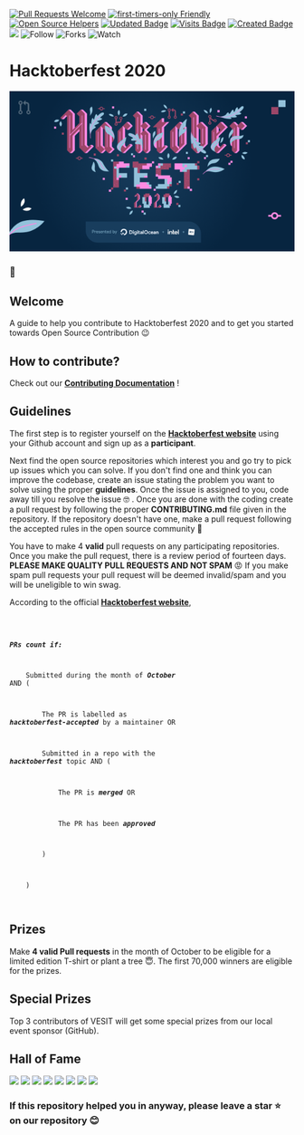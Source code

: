 [![Pull Requests Welcome](https://img.shields.io/badge/PRs-welcome-brightgreen.svg?style=flat)](http://makeapullrequest.com)
[![first-timers-only Friendly](https://img.shields.io/badge/first--timers--only-friendly-blue.svg)](http://www.firsttimersonly.com/)
[![Open Source Helpers](https://www.codetriage.com/freecodecamp/freecodecamp/badges/users.svg)](https://www.codetriage.com/freecodecamp/freecodecamp)
[![Updated Badge](https://badges.pufler.dev/updated/CMPN-CODECELL/Hacktoberfest2020?color=purple)](https://badges.pufler.dev)
[![Visits Badge](https://badges.pufler.dev/visits/CMPN-CODECELL/Hacktoberfest2020?color=red)](https://badges.pufler.dev)
[![Created Badge](https://badges.pufler.dev/created/CMPN-CODECELL/Hacktoberfest2020?color=blue)](https://badges.pufler.dev)
<a href="https://github.com/CMPN-CODECELL/Hacktoberfest2020" alt="Contributors">
        <img src="https://img.shields.io/github/contributors/badges/shields"></a>
![Follow](https://img.shields.io/github/followers/CMPN-CODECELL?label=Follow&style=social)
![Forks](https://img.shields.io/github/forks/CMPN-CODECELL/Hacktoberfest2020?label=Fork&style=social)
![Watch](https://img.shields.io/github/watchers/CMPN-CODECELL/Hacktoberfest2020?label=Watch&style=social)

# Hacktoberfest 2020

![Hacktoberfest 2020](HF2020Events.png)

### :wave:
## Welcome
A guide to help you contribute to Hacktoberfest 2020 and to get you started towards Open Source Contribution 😉 
## How to contribute?

Check out our [**Contributing Documentation**](https://github.com/CMPN-CODECELL/Hacktoberfest2020/blob/main/CONTRIBUTING.md) !

## Guidelines

The first step is to register yourself on the [**Hacktoberfest website**](https://hacktoberfest.digitalocean.com/) using your Github account and sign up as a **participant**.

Next find the open source repositories which interest you and go try to pick up issues which you can solve. If you don't find one and think you can improve the codebase, create an issue stating the problem you want to solve using the proper **guidelines**. Once the issue is assigned to you, code away till you resolve the issue :nerd_face: . Once you are done with the coding create a pull request by following the proper **CONTRIBUTING.md** file given in the repository. If the repository doesn't have one, make a pull request following the accepted rules in the open source community :hugs:

You have to make 4 **valid** pull requests on any participating repositories. Once you make the pull request, there is a review period of fourteen days. **PLEASE MAKE QUALITY PULL REQUESTS AND NOT SPAM** :rage:  If you make spam pull requests your pull request will be deemed invalid/spam and you will be uneligible to win swag.

According to the official [**Hacktoberfest website**](https://hacktoberfest.digitalocean.com/),

<code>

***PRs count if:***

&nbsp;&nbsp;&nbsp;&nbsp;Submitted during the month of ***October*** AND (

&nbsp;&nbsp;&nbsp;&nbsp;&nbsp;&nbsp;&nbsp;&nbsp;The PR is labelled as ***hacktoberfest-accepted*** by a maintainer OR
  
&nbsp;&nbsp;&nbsp;&nbsp;&nbsp;&nbsp;&nbsp;&nbsp;Submitted in a repo with the ***hacktoberfest*** topic AND (
  
&nbsp;&nbsp;&nbsp;&nbsp;&nbsp;&nbsp;&nbsp;&nbsp;&nbsp;&nbsp;&nbsp;&nbsp;The PR is ***merged*** OR
    
&nbsp;&nbsp;&nbsp;&nbsp;&nbsp;&nbsp;&nbsp;&nbsp;&nbsp;&nbsp;&nbsp;&nbsp;The PR has been ***approved***
    
&nbsp;&nbsp;&nbsp;&nbsp;&nbsp;&nbsp;&nbsp;&nbsp;)
  
&nbsp;&nbsp;&nbsp;&nbsp;)

</code>

## Prizes

Make **4 valid Pull requests** in the month of October to be eligible for a limited edition T-shirt or plant a tree :innocent:. The first 70,000 winners are eligible for the prizes.

## Special Prizes

Top 3 contributors of VESIT will get some special prizes from our local event sponsor (GitHub).

## Hall of Fame 

[![](https://sourcerer.io/fame/thewires2/CMPN-CODECELL/Hacktoberfest2020/images/0)](https://sourcerer.io/fame/thewires2/CMPN-CODECELL/Hacktoberfest2020/links/0)
[![](https://sourcerer.io/fame/thewires2/CMPN-CODECELL/Hacktoberfest2020/images/1)](https://sourcerer.io/fame/thewires2/CMPN-CODECELL/Hacktoberfest2020/links/1)
[![](https://sourcerer.io/fame/thewires2/CMPN-CODECELL/Hacktoberfest2020/images/2)](https://sourcerer.io/fame/thewires2/CMPN-CODECELL/Hacktoberfest2020/links/2)
[![](https://sourcerer.io/fame/thewires2/CMPN-CODECELL/Hacktoberfest2020/images/3)](https://sourcerer.io/fame/thewires2/CMPN-CODECELL/Hacktoberfest2020/links/3)
[![](https://sourcerer.io/fame/thewires2/CMPN-CODECELL/Hacktoberfest2020/images/4)](https://sourcerer.io/fame/thewires2/CMPN-CODECELL/Hacktoberfest2020/links/4)
[![](https://sourcerer.io/fame/thewires2/CMPN-CODECELL/Hacktoberfest2020/images/5)](https://sourcerer.io/fame/thewires2/CMPN-CODECELL/Hacktoberfest2020/links/5)
[![](https://sourcerer.io/fame/thewires2/CMPN-CODECELL/Hacktoberfest2020/images/6)](https://sourcerer.io/fame/thewires2/CMPN-CODECELL/Hacktoberfest2020/links/6)
[![](https://sourcerer.io/fame/thewires2/CMPN-CODECELL/Hacktoberfest2020/images/7)](https://sourcerer.io/fame/thewires2/CMPN-CODECELL/Hacktoberfest2020/links/7)

### If this repository helped you in anyway, please leave a star :star: on our repository :blush:

